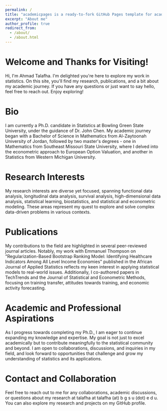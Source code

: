 ```yaml
---
permalink: /
title: "academicpages is a ready-to-fork GitHub Pages template for academic personal websites"
excerpt: "About me"
author_profile: true
redirect_from: 
  - /about/
  - /about.html
---
```


Welcome and Thanks for Visiting!
======
Hi, I'm Ahmad Talafha. I'm delighted you're here to explore my work in statistics. On this site, you'll find my research, publications, and a bit about my academic journey. If you have any questions or just want to say hello, feel free to reach out. Enjoy exploring!

Bio
======
I am currently a Ph.D. candidate in Statistics at Bowling Green State University, under the guidance of Dr. John Chen. My academic journey began with a Bachelor of Science in Mathematics from Al-Zaytoonah University of Jordan, followed by two master's degrees - one in Mathematics from Southeast Missouri State University, where I delved into the econometric approach to European Option Valuation, and another in Statistics from Western Michigan University.

Research Interests
======

My research interests are diverse yet focused, spanning functional data analysis, longitudinal data analysis, survival analysis, high-dimensional data analysis, statistical learning, biostatistics, and statistical and econometric modeling. These areas represent my quest to explore and solve complex data-driven problems in various contexts.



Publications
======

My contributions to the field are highlighted in several peer-reviewed journal articles. Notably, my work with Emmanuel Thompson on "Regularization-Based Bootstrap Ranking Model: Identifying Healthcare Indicators Among All Level Income Economies" published in the African Journal of Applied Statistics reflects my keen interest in applying statistical models to real-world issues. Additionally, I co-authored papers in TechTrends and the Journal of Statistical and Econometric Methods, focusing on training transfer, attitudes towards training, and economic activity forecasting.

Academic and Professional Aspirations
======

As I progress towards completing my Ph.D., I am eager to continue expanding my knowledge and expertise. My goal is not just to excel academically but to contribute meaningfully to the statistical community and beyond. I am open to collaborations, discussions, and inquiries in my field, and look forward to opportunities that challenge and grow my understanding of statistics and its applications.

Contact and Collaboration
======

Feel free to reach out to me for any collaborations, academic discussions, or questions about my research at talafha at talafha (at) b g s u (dot) e d u. You can also explore my research and projects on my GitHub profile.


